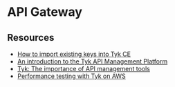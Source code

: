 # API Gateway

## Resources

- [How to import existing keys into Tyk CE](https://tyk.io/docs/frequently-asked-questions/import-existing-keys-tyk/)
- [An introduction to the Tyk API Management Platform](https://www.youtube.com/watch?v=DjYStQQTje0)
- [Tyk: The importance of API management tools](https://em360tech.com/tech-articles/tyk-importance-api-management-tools)
- [Performance testing with Tyk on AWS](https://tyk.io/blog/performance-testing-with-tyk-on-aws/)

